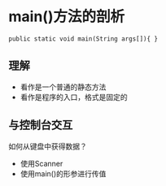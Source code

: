 # main()方法的剖析

`public static void main(String args[]){ }`

## 理解

* 看作是一个普通的静态方法
* 看作是程序的入口，格式是固定的

## 与控制台交互

如何从键盘中获得数据？

* 使用Scanner
* 使用main()的形参进行传值